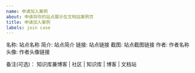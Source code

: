 ```yaml
---
name: 申请加入案例
about: 申请将你的站点展示在文档站案例页
title: 申请加入案例
labels: join case
---
```


<!--
请按照模板填写，否则此申请将可能不会被通过并直接关闭。

站点要求：
1. 使用 Teek 主题
2. 有 10 篇以上文章
3. 保留 footer 的主题推荐链接
-->

名称: 站点名称
简介: 站点简介
链接: 站点链接
截图: 站点截图链接
作者: 作者名称
头像: 作者头像链接

备注(可选)： 知识库兼博客 | 社区 | 知识库 | 博客 | 文档站
